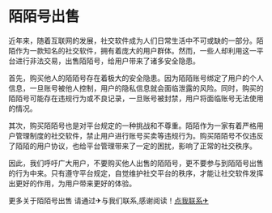 # 陌陌号出售

近年来，随着互联网的发展，社交软件成为人们日常生活中不可或缺的一部分。陌陌作为一款知名的社交软件，拥有着庞大的用户群体。然而，一些人却利用这一平台进行非法交易，出售陌陌号，给用户带来了诸多安全隐患。

首先，购买他人的陌陌号存在着极大的安全隐患。因为陌陌账号绑定了用户的个人信息，一旦账号被他人控制，用户的隐私信息就会面临泄露的风险。同时，购买的陌陌号可能存在违规行为或不良记录，一旦账号被封禁，用户将面临账号无法使用的情况。

其次，购买陌陌号也是对平台规定的一种挑战和不尊重。陌陌作为一家有着严格用户管理制度的社交软件，禁止用户进行账号买卖等违规行为。购买陌陌号不仅违反了陌陌的用户协议，也给平台管理带来了一定的困扰，影响了正常的社交秩序。

因此，我们呼吁广大用户，不要购买他人出售的陌陌号，更不要参与到陌陌号出售的行为中来。只有遵守平台规定，自觉维护社交平台的秩序，才能让社交软件发挥出更好的作用，为用户带来更好的体验。

更多关于陌陌号出售 请通过✈与我们联系,感谢阅读！[点我联系✈](https://help.k02.cc)